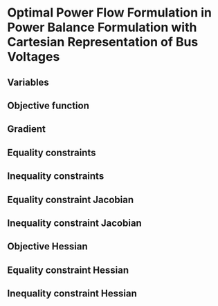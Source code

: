 # Optimal Power Flow Formulation in Power Balance Formulation with Cartesian Representation of Bus Voltages

## Variables
## Objective function
## Gradient
## Equality constraints
## Inequality constraints
## Equality constraint Jacobian
## Inequality constraint Jacobian
## Objective Hessian
## Equality constraint Hessian
## Inequality constraint Hessian